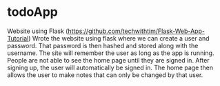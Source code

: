 # todoApp
Website using Flask (https://github.com/techwithtim/Flask-Web-App-Tutorial)
Wrote the website using flask where we can create a user and password. That
password is then hashed and stored along with the username. The site will 
remember the user as long as the app is running. People are not able to see the home page until they are signed in. After signing up, the user will automatically be signed in. The home page then allows the user to make notes that can only
be changed by that user.
